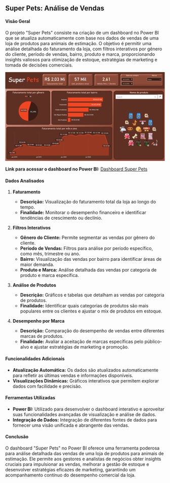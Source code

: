 ## Super Pets: Análise de Vendas

#### Visão Geral
O projeto "Super Pets" consiste na criação de um dashboard no Power BI que se atualiza automaticamente com base nos dados de vendas de uma loja de produtos para animais de estimação. O objetivo é permitir uma análise detalhada do faturamento da loja, com filtros interativos por gênero do cliente, período de vendas, bairro, produto e marca, proporcionando insights valiosos para otimização de estoque, estratégias de marketing e tomada de decisões comerciais.

[![](superpets.gif)](https://app.powerbi.com/view?r=eyJrIjoiOTYwNThlM2ItNjc0NS00ZGI1LTljZGEtZmVlZDU1YmNkYzFiIiwidCI6IjEyMjExZGI2LWZiMWEtNDUwNi1iYjc2LWU5NWI3YTE0NTNiYyJ9)

**Link para acessar o dashboard no Power BI:** [Dashboard Super Pets](https://app.powerbi.com/view?r=eyJrIjoiOTYwNThlM2ItNjc0NS00ZGI1LTljZGEtZmVlZDU1YmNkYzFiIiwidCI6IjEyMjExZGI2LWZiMWEtNDUwNi1iYjc2LWU5NWI3YTE0NTNiYyJ9)


#### Dados Analisados

1. **Faturamento**
   - **Descrição:** Visualização do faturamento total da loja ao longo do tempo.
   - **Finalidade:** Monitorar o desempenho financeiro e identificar tendências de crescimento ou declínio.

2. **Filtros Interativos**
   - **Gênero do Cliente:** Permite segmentar as vendas por gênero do cliente.
   - **Período de Vendas:** Filtros para análise por período específico, como mês, trimestre ou ano.
   - **Bairro:** Visualização das vendas por bairro para identificar áreas de maior demanda.
   - **Produto e Marca:** Análise detalhada das vendas por categoria de produto e marca específica.

3. **Análise de Produtos**
   - **Descrição:** Gráficos e tabelas que detalham as vendas por categoria de produtos.
   - **Finalidade:** Identificar quais categorias de produtos são mais populares entre os clientes e ajustar o mix de produtos em estoque.

4. **Desempenho por Marca**
   - **Descrição:** Comparação do desempenho de vendas entre diferentes marcas de produtos.
   - **Finalidade:** Avaliar a aceitação de marcas específicas pelo público-alvo e ajustar estratégias de marketing e promoção.

#### Funcionalidades Adicionais
- **Atualização Automática:** Os dados são atualizados automaticamente para refletir as últimas vendas e informações disponíveis.
- **Visualizações Dinâmicas:** Gráficos interativos que permitem explorar dados com facilidade e precisão.

#### Ferramentas Utilizadas
- **Power BI:** Utilizado para desenvolver o dashboard interativo e aproveitar suas funcionalidades avançadas de visualização e análise de dados.
- **Integração de Dados:** Integração de diferentes fontes de dados para fornecer uma visão unificada e abrangente das vendas.

#### Conclusão
O dashboard "Super Pets" no Power BI oferece uma ferramenta poderosa para análise detalhada das vendas de uma loja de produtos para animais de estimação. Ele permite aos gestores e analistas de negócios obter insights cruciais para impulsionar as vendas, melhorar a gestão de estoque e desenvolver estratégias eficazes de marketing, garantindo um acompanhamento contínuo do desempenho comercial da loja.
